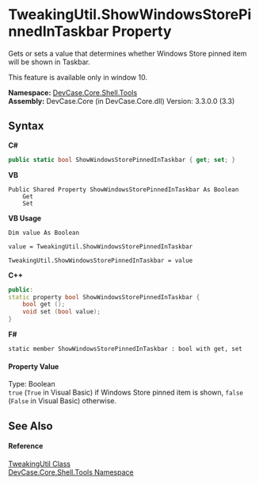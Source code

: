# TweakingUtil.ShowWindowsStorePinnedInTaskbar Property 
 

Gets or sets a value that determines whether Windows Store pinned item will be shown in Taskbar. 

 This feature is available only in window 10.

**Namespace:**&nbsp;<a href="N_DevCase_Core_Shell_Tools">DevCase.Core.Shell.Tools</a><br />**Assembly:**&nbsp;DevCase.Core (in DevCase.Core.dll) Version: 3.3.0.0 (3.3)

## Syntax

**C#**<br />
``` C#
public static bool ShowWindowsStorePinnedInTaskbar { get; set; }
```

**VB**<br />
``` VB
Public Shared Property ShowWindowsStorePinnedInTaskbar As Boolean
	Get
	Set
```

**VB Usage**<br />
``` VB Usage
Dim value As Boolean

value = TweakingUtil.ShowWindowsStorePinnedInTaskbar

TweakingUtil.ShowWindowsStorePinnedInTaskbar = value
```

**C++**<br />
``` C++
public:
static property bool ShowWindowsStorePinnedInTaskbar {
	bool get ();
	void set (bool value);
}
```

**F#**<br />
``` F#
static member ShowWindowsStorePinnedInTaskbar : bool with get, set

```


#### Property Value
Type: Boolean<br />`true` (`True` in Visual Basic) if Windows Store pinned item is shown, `false` (`False` in Visual Basic) otherwise.

## See Also


#### Reference
<a href="T_DevCase_Core_Shell_Tools_TweakingUtil">TweakingUtil Class</a><br /><a href="N_DevCase_Core_Shell_Tools">DevCase.Core.Shell.Tools Namespace</a><br />